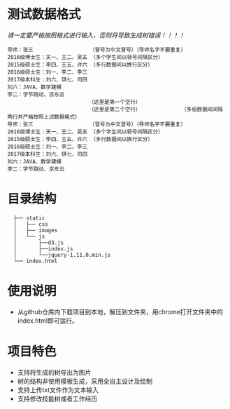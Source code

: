 # 测试数据格式

*请一定要严格按照格式进行输入，否则将导致生成树错误！！！！*

```
导师：张三                  （冒号为中文冒号）（导师名字不要重复）
2016级博士生：天一、王二、吴五 （多个学生间以顿号间隔区分）
2015级硕士生：李四、王五、许六 （多行数据间以换行区分）
2016级硕士生：刘一、李二、李三
2017级本科生：刘六、琪七、司四
刘六：JAVA、数学建模
李二：字节跳动、京东云
                          （这里是第一个空行）							
                          （这里是第二个空行）			 （多组数据间间隔两行并严格按照上述数据格式）
导师：张三                  （冒号为中文冒号）（导师名字不要重复）
2016级博士生：天一、王二、吴五 （多个学生间以顿号间隔区分）
2015级硕士生：李四、王五、许六 （多行数据间以换行区分）
2016级硕士生：刘一、李二、李三
2017级本科生：刘六、琪七、司四
刘六：JAVA、数学建模
李二：字节跳动、京东云

```



# 目录结构

```
  ├── static
  │   ├── css
  │   ├── images
  │   └── js 
  │   	  ├──d3.js
  │   	  ├──index.js
  │   	  └──jquery-1.11.0.min.js
  └── index.html
```

# 使用说明

* 从github仓库内下载项目到本地，解压到文件夹，用chrome打开文件夹中的index.html即可运行。

# 项目特色

* 支持将生成的树导出为图片
* 树的结构非使用模板生成，采用全自主设计及绘制
* 支持上传txt文件作为文本输入
* 支持修改技能树或者工作经历

